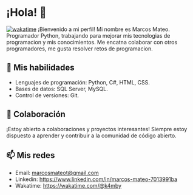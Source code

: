 # ¡Hola! 👋
[![wakatime](https://wakatime.com/badge/user/f68f6773-2c77-49c5-90d2-d3fb829ee671.svg)](https://wakatime.com/@f68f6773-2c77-49c5-90d2-d3fb829ee671)
¡Bienvenido a mi perfil!
Mi nombre es Marcos Mateo. Programador Python, trabajando para mejorar mis tecnologias de programacion y mis conocimientos. Me encatna colaborar con otros programadores, me gusta resolver retos de programacion. 

## 🚀 Mis habilidades

- Lenguajes de programación: Python, C#, HTML, CSS.
- Bases de datos: SQL Server, MySQL.
- Control de versiones: Git.

## 👯 Colaboración

¡Estoy abierto a colaboraciones y proyectos interesantes! Siempre estoy dispuesto a aprender y contribuir a la comunidad de código abierto.

## 📫 Mis redes

 - Email: marcosmateot@gmail.com
 - Linkedin: https://www.linkedin.com/in/marcos-mateo-7013991ba
 - Wakatime: https://wakatime.com/@k4mby
